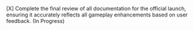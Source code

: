 [X] Complete the final review of all documentation for the official launch, ensuring it accurately reflects all gameplay enhancements based on user feedback. (In Progress)